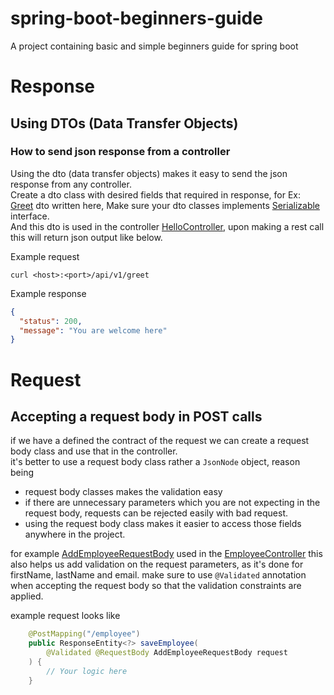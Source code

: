 # spring-boot-beginners-guide
A project containing basic and simple beginners guide for spring boot

# Response
## Using DTOs (Data Transfer Objects)
### How to send json response from a controller
Using the dto (data transfer objects) makes it easy to send the json response from any controller.<br>
Create a dto class with desired fields that required in response, for Ex: [Greet](./src/main/java/com/stormbreaker/mark85/dto/Greet.java) dto written here, Make sure your dto classes implements [Serializable](https://docs.oracle.com/javase/7/docs/api/java/io/Serializable.html) interface.<br>
And this dto is used in the controller [HelloController](./src/main/java/com/stormbreaker/mark85/controller/HelloController.java), upon making a rest call this will return json output like below.

Example request
```shell
curl <host>:<port>/api/v1/greet
```

Example response
```json
{
  "status": 200,
  "message": "You are welcome here"
}
```

# Request

## Accepting a request body in POST calls
if we have a defined the contract of the request we can create a request body class and use that in the controller.
<br> it's better to use a request body class rather a `JsonNode` object, reason being 
- request body classes makes the validation easy
- if there are unnecessary parameters which you are not expecting in the request body, requests can be rejected easily with bad request.
- using the request body class makes it easier to access those fields anywhere in the project.  

for example [AddEmployeeRequestBody](./src/main/java/com/stormbreaker/mark85/requestbody/AddEmployeeRequestBody.java) used in the [EmployeeController](./src/main/java/com/stormbreaker/mark85/controller/EmployeeController.java)
this also helps us add validation on the request parameters, as it's done for firstName, lastName and email.
make sure to use `@Validated` annotation when accepting the request body so that the validation constraints are applied.

example request looks like
```java
    @PostMapping("/employee")
    public ResponseEntity<?> saveEmployee(
        @Validated @RequestBody AddEmployeeRequestBody request
    ) {
        // Your logic here
    }
```
